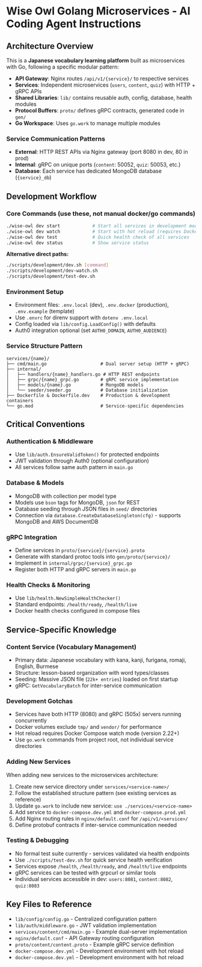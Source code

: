 # Wise Owl Golang Microservices - AI Coding Agent Instructions

## Architecture Overview

This is a **Japanese vocabulary learning platform** built as microservices with Go, following a specific modular pattern:

- **API Gateway**: Nginx routes `/api/v1/{service}/` to respective services
- **Services**: Independent microservices (`users`, `content`, `quiz`) with HTTP + gRPC APIs
- **Shared Libraries**: `lib/` contains reusable auth, config, database, health modules
- **Protocol Buffers**: `proto/` defines gRPC contracts, generated code in `gen/`
- **Go Workspace**: Uses `go.work` to manage multiple modules

### Service Communication Patterns

- **External**: HTTP REST APIs via Nginx gateway (port 8080 in dev, 80 in prod)
- **Internal**: gRPC on unique ports (`content`: 50052, `quiz`: 50053, etc.)
- **Database**: Each service has dedicated MongoDB database (`{service}_db`)

## Development Workflow

### Core Commands (use these, not manual docker/go commands)

```bash
./wise-owl dev start            # Start all services in development mode
./wise-owl dev watch            # Start with hot reload (requires Docker Compose 2.22+)
./wise-owl dev test             # Quick health check of all services
./wise-owl dev status           # Show service status
```

**Alternative direct paths:**

```bash
./scripts/development/dev.sh [command]
./scripts/development/dev-watch.sh
./scripts/development/test-dev.sh
```

### Environment Setup

- Environment files: `.env.local` (dev), `.env.docker` (production), `.env.example` (template)
- Use `.envrc` for direnv support with `dotenv .env.local`
- Config loaded via `lib/config.LoadConfig()` with defaults
- Auth0 integration optional (set `AUTH0_DOMAIN`, `AUTH0_AUDIENCE`)

### Service Structure Pattern

```
services/{name}/
├── cmd/main.go                    # Dual server setup (HTTP + gRPC)
├── internal/
│   ├── handlers/{name}_handlers.go # HTTP REST endpoints
│   ├── grpc/{name}_grpc.go        # gRPC service implementation
│   ├── models/{name}.go           # MongoDB models
│   └── seeder/seeder.go           # Database initialization
├── Dockerfile & Dockerfile.dev    # Production & development containers
└── go.mod                         # Service-specific dependencies
```

## Critical Conventions

### Authentication & Middleware

- Use `lib/auth.EnsureValidToken()` for protected endpoints
- JWT validation through Auth0 (optional configuration)
- All services follow same auth pattern in `main.go`

### Database & Models

- MongoDB with collection per model type
- Models use `bson` tags for MongoDB, `json` for REST
- Database seeding through JSON files in `seed/` directories
- Connection via `database.CreateDatabaseSingleton(cfg)` - supports MongoDB and AWS DocumentDB

### gRPC Integration

- Define services in `proto/{service}/{service}.proto`
- Generate with standard protoc tools into `gen/proto/{service}/`
- Implement in `internal/grpc/{service}_grpc.go`
- Register both HTTP and gRPC servers in `main.go`

### Health Checks & Monitoring

- Use `lib/health.NewSimpleHealthChecker()`
- Standard endpoints: `/health/ready`, `/health/live`
- Docker health checks configured in compose files

## Service-Specific Knowledge

### Content Service (Vocabulary Management)

- Primary data: Japanese vocabulary with kana, kanji, furigana, romaji, English, Burmese
- Structure: lesson-based organization with word types/classes
- Seeding: Massive JSON file (`22k+ entries`) loaded on first startup
- gRPC: `GetVocabularyBatch` for inter-service communication

### Development Gotchas

- Services have both HTTP (8080) and gRPC (505x) servers running concurrently
- Docker volumes exclude `tmp/` and `vendor/` for performance
- Hot reload requires Docker Compose watch mode (version 2.22+)
- Use `go.work` commands from project root, not individual service directories

### Adding New Services

When adding new services to the microservices architecture:

1. Create new service directory under `services/<service-name>/`
2. Follow the established structure pattern (see existing services as reference)
3. Update `go.work` to include new service: `use ./services/<service-name>`
4. Add service to `docker-compose.dev.yml` and `docker-compose.prod.yml`
5. Add Nginx routing rules in `nginx/default.conf` for `/api/v1/<service>/`
6. Define protobuf contracts if inter-service communication needed

### Testing & Debugging

- No formal test suite currently - services validated via health endpoints
- Use `./scripts/test-dev.sh` for quick service health verification
- Services expose `/health`, `/health/ready`, and `/health/live` endpoints
- gRPC services can be tested with grpcurl or similar tools
- Individual services accessible in dev: `users:8081`, `content:8082`, `quiz:8083`

## Key Files to Reference

- `lib/config/config.go` - Centralized configuration pattern
- `lib/auth/middleware.go` - JWT validation implementation
- `services/content/cmd/main.go` - Example dual-server implementation
- `nginx/default.conf` - API Gateway routing configuration
- `proto/content/content.proto` - Example gRPC service definition
- `docker-compose.dev.yml` - Development environment with hot reload
- `docker-compose.dev.yml` - Development environment with hot reload
